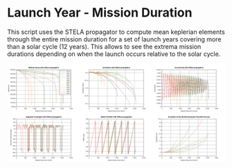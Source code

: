 # Launch Year - Mission Duration
This script uses the STELA propagator to compute mean keplerian elements through the entire mission duration for a set of launch years covering more than a solar cycle (12 years). This allows to see the extrema mission durations depending on when the launch occurs relative to the solar cycle.

![Evolution of the orbit for launch years between 2024 and 2036](launchYear_missionDuration.png)